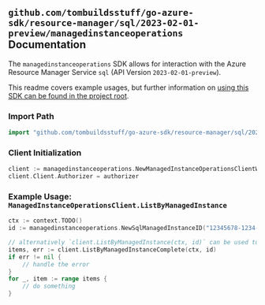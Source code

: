 
## `github.com/tombuildsstuff/go-azure-sdk/resource-manager/sql/2023-02-01-preview/managedinstanceoperations` Documentation

The `managedinstanceoperations` SDK allows for interaction with the Azure Resource Manager Service `sql` (API Version `2023-02-01-preview`).

This readme covers example usages, but further information on [using this SDK can be found in the project root](https://github.com/tombuildsstuff/go-azure-sdk/tree/main/docs).

### Import Path

```go
import "github.com/tombuildsstuff/go-azure-sdk/resource-manager/sql/2023-02-01-preview/managedinstanceoperations"
```


### Client Initialization

```go
client := managedinstanceoperations.NewManagedInstanceOperationsClientWithBaseURI("https://management.azure.com")
client.Client.Authorizer = authorizer
```


### Example Usage: `ManagedInstanceOperationsClient.ListByManagedInstance`

```go
ctx := context.TODO()
id := managedinstanceoperations.NewSqlManagedInstanceID("12345678-1234-9876-4563-123456789012", "example-resource-group", "managedInstanceValue")

// alternatively `client.ListByManagedInstance(ctx, id)` can be used to do batched pagination
items, err := client.ListByManagedInstanceComplete(ctx, id)
if err != nil {
	// handle the error
}
for _, item := range items {
	// do something
}
```
